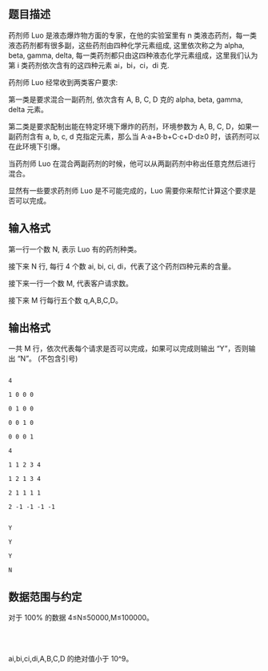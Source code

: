## 题目描述

<div>
 药剂师 Luo 是液态爆炸物方面的专家，在他的实验室里有 n 类液态药剂，每一类液态药剂都有很多副，这些药剂由四种化学元素组成, 这里依次称之为 alpha, beta, gamma, delta, 每一类药剂都只由这四种液态化学元素组成，这里我们认为第 i 类药剂依次含有的这四种元素 ai，bi，ci，di 克.
</div>
<div>
 药剂师 Luo 经常收到两类客户要求:
</div>
<div>
 第一类是要求混合一副药剂, 依次含有 A, B, C, D 克的 alpha, beta, gamma, delta 元素。
</div>
<div>
 第二类是要求配制出能在特定环境下爆炸的药剂，环境参数为 A, B, C, D，如果一副药剂含有 a, b, c, d 克指定元素，那么当 A⋅a+B⋅b+C⋅c+D⋅d≥0 时，该药剂可以在此环境下引爆。
</div>
<div>
 当药剂师 Luo 在混合两副药剂的时候，他可以从两副药剂中称出任意克然后进行混合。
</div>
<div>
 显然有一些要求药剂师 Luo 是不可能完成的，Luo 需要你来帮忙计算这个要求是否可以完成。
</div>
<div></div>
<p></p>

## 输入格式

<div>
 第一行一个数 N, 表示 Luo 有的药剂种类。
</div>
<div>
 接下来 N 行, 每行 4 个数 ai, bi, ci, di，代表了这个药剂四种元素的含量。
</div>
<div>
 接下来一行一个数 M, 代表客户请求数。
</div>
<div>
 接下来 M 行每行五个数 q,A,B,C,D。
</div>
<div></div>
<p></p>

## 输出格式

<div>
 一共 M 行，依次代表每个请求是否可以完成，如果可以完成则输出 “Y”，否则输出 “N”。 (不包含引号)
</div>
<div></div>
<p></p>

```input1
4
1 0 0 0
0 1 0 0
0 0 1 0
0 0 0 1
4
1 1 2 3 4
1 2 1 3 4
2 1 1 1 1
2 -1 -1 -1 -1
```
```output1
Y
Y
Y
N
```
## 数据范围与约定

<div>
 对于 100% 的数据 4≤N≤50000,M≤100000。
</div><br>
<div></div><br>
<div>
 ai,bi,ci,di,A,B,C,D 的绝对值小于 10^9。
</div><br>
<p></p>

